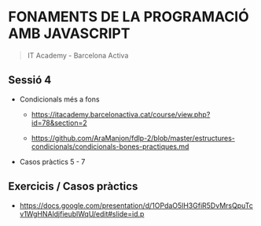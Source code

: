 # FONAMENTS DE LA PROGRAMACIÓ AMB JAVASCRIPT

> IT Academy - Barcelona Activa

## Sessió 4

- Condicionals més a fons

  - https://itacademy.barcelonactiva.cat/course/view.php?id=78&section=2

  - https://github.com/AraManjon/fdlp-2/blob/master/estructures-condicionals/condicionals-bones-practiques.md

- Casos pràctics 5 - 7

## Exercicis / Casos pràctics

- https://docs.google.com/presentation/d/1OPdaO5lH3GfiR5DvMrsQpuTcv1WgHNAldjfieublWqU/edit#slide=id.p
